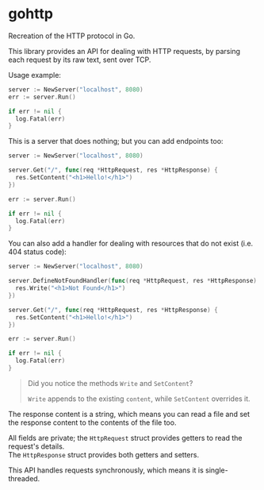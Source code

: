 # gohttp

Recreation of the HTTP protocol in Go.

This library provides an API for dealing with HTTP requests, by parsing each request by its raw text, sent over TCP.

Usage example:
```go
server := NewServer("localhost", 8080)
err := server.Run()

if err != nil {
  log.Fatal(err)
}
```

This is a server that does nothing; but you can add endpoints too:
```go
server := NewServer("localhost", 8080)

server.Get("/", func(req *HttpRequest, res *HttpResponse) {
  res.SetContent("<h1>Hello!</h1>")
})

err := server.Run()

if err != nil {
  log.Fatal(err)
}
```

You can also add a handler for dealing with resources that do not exist (i.e. 404 status code):
```go
server := NewServer("localhost", 8080)

server.DefineNotFoundHandler(func(req *HttpRequest, res *HttpResponse) {
  res.Write("<h1>Not Found</h1>")
})

server.Get("/", func(req *HttpRequest, res *HttpResponse) {
  res.SetContent("<h1>Hello!</h1>")
})

err := server.Run()

if err != nil {
  log.Fatal(err)
}
```

> Did you notice the methods `Write` and `SetContent`?  <br />
>
> `Write` appends to the existing `content`, while `SetContent` overrides it.

The response content is a string, which means you can read a file and set the response content to the contents of the file too.

All fields are private; the `HttpRequest` struct provides getters to read the request's details. <br />
The `HttpResponse` struct provides both getters and setters.

This API handles requests synchronously, which means it is single-threaded.
